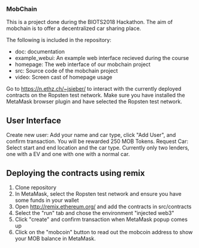 ### MobChain
This is a project done during the BIOTS2018 Hackathon. The aim of mobchain is to offer a decentralized car sharing place.

The following is included in the repository:

* doc:            documentation
* example_webui:  An example web interface recieved during the course
* homepage:       The web interface of our mobchain project
* src:            Source code of the mobchain project
* video:          Screen cast of homepage usage

Go to https://n.ethz.ch/~jsieber/ to interact with the currently deployed contracts on the Ropsten test network. Make sure you have installed the MetaMask browser plugin and have selected the Ropsten test network.

## User Interface
Create new user: Add your name and car type, click "Add User", and confirm transaction. You will be rewarded 250 MOB Tokens.
Request Car: Select start and end location and the car type. Currently only two lenders, one with a EV and one with one with a normal car.

## Deploying the contracts using remix
1. Clone repository
2. In MetaMask, select the Ropsten test network and ensure you have some funds in your wallet
3. Open http://remix.ethereum.org/ and add the contracts in src/contracts
4. Select the "run" tab and chose the environment "injected web3"
5. Click "create" and confirm transaction when MetaMask popup comes up
6. Click on the "mobcoin" button to read out the mobcoin address to show your MOB balance in MetaMask.
